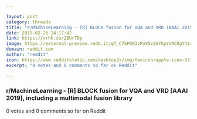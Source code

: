 ```yaml
---

layout: post
category: threads
title: "r/MachineLearning - [R] BLOCK fusion for VQA and VRD (AAAI 2019), including a multimodal fusion library"
date: 2019-02-26 14:17:42
link: https://vrhk.co/2BUrTDp
image: https://external-preview.redd.it/gT_C7kPO93vPoVSzSUYkpYoRCOgY41cfyhz0Qh7d1l8.png?auto=webp&s=cf43959e39529c5976c746a8b7668a118535b0ab
domain: reddit.com
author: "reddit"
icon: https://www.redditstatic.com/desktop2x/img/favicon/apple-icon-57x57.png
excerpt: "0 votes and 0 comments so far on Reddit"

---
```


### r/MachineLearning - [R] BLOCK fusion for VQA and VRD (AAAI 2019), including a multimodal fusion library

0 votes and 0 comments so far on Reddit